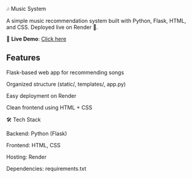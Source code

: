 🎶 Music System

A simple music recommendation system built with Python, Flask, HTML, and CSS.
Deployed live on Render 🚀.

🔗 **Live Demo**: [Click here](https://music-system-gphd.onrender.com)

## Features

Flask-based web app for recommending songs

Organized structure (static/, templates/, app.py)

Easy deployment on Render

Clean frontend using HTML + CSS

🛠️ Tech Stack

Backend: Python (Flask)

Frontend: HTML, CSS

Hosting: Render

Dependencies: requirements.txt
